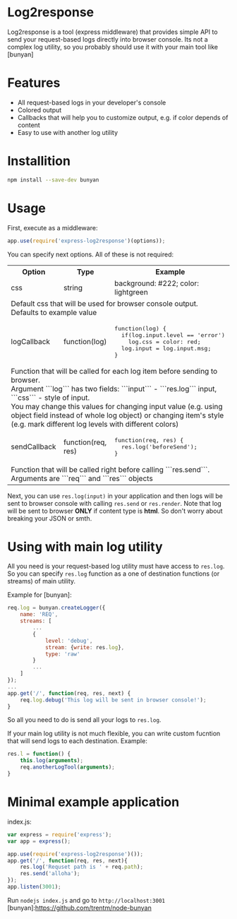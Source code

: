 # Log2response
Log2response is a tool (express middleware) that provides simple API to send your request-based logs directly into browser console. Its not a complex log utility, so you probably should use it with your main tool like [bunyan]

# Features
- All request-based logs in your developer's console
- Colored output
- Callbacks that will help you to customize output, e.g. if color depends of content
- Easy to use with another log utility

# Installition
```sh
npm install --save-dev bunyan
```

# Usage
First, execute as a middleware:
```js
app.use(require('express-log2response')(options));
```
You can specify next options. All of these is not required:
<table>
<tr>
<th>Option</th>
<th>Type</th>
<th>Example</th>
</tr>
<tr>
<td>css</td>
<td>string</td>
<td>background: #222; color: lightgreen</td>
</tr>
<tr>
<td colspan=3>Default css that will be used for browser console output. Defaults to example value</td>
</tr>
<tr>
<td>logCallback</td>
<td>function(log)</td>
<td>
<pre>
function(log) {
  if(log.input.level == 'error')
    log.css = color: red;
  log.input = log.input.msg;
}
</pre>
</td>
</tr>
<tr>
<td colspan=3>Function that will be called for each log item before sending to browser.<br />
Argument ```log``` has two fields: ```input``` - ```res.log``` input, ```css``` - style of input.<br/>
You may change this values for changing input value (e.g. using object field instead of whole log object) or changing item's style (e.g. mark different log levels with different colors) </td>
</tr>
<tr>
<td>sendCallback</td>
<td>function(req, res)</td>
<td>
<pre>
function(req, res) {
  res.log('beforeSend');
}
</pre>
</td>
</tr>
<tr>
<td colspan=3>Function that will be called right before calling ```res.send```. Arguments are ```req``` and ```res``` objects</td>
</tr>
</table>

Next, you can use ```res.log(input)``` in your application and then logs will be sent to browser console with calling ```res.send``` or ```res.render```. Note that log will be sent to browser **ONLY** if content type is **html**. So don't worry about breaking your JSON or smth.

# Using with main log utility

All you need is your request-based log utility must have access to ```res.log```.
So you can specify ```res.log``` function as a one of destination functions (or streams) of main utility.

Example for [bunyan]:
```js
req.log = bunyan.createLogger({
    name: 'REQ',
    streams: [
        ...
        {
            level: 'debug',
            stream: {write: res.log},
            type: 'raw'
        }
        ...
    ]
});
...
app.get('/', function(req, res, next) {
    req.log.debug('This log will be sent in browser console!');
}
```

So all you need to do is send all your logs to ```res.log```.

If your main log utility is not much flexible, you can write custom fucntion that will send logs to each destination. Example:
```js
res.l = function() {
    this.log(arguments);
    req.anotherLogTool(arguments);
}
```

# Minimal example application
index.js:
```js
var express = require('express');
var app = express();

app.use(require('express-log2response')());
app.get('/', function(req, res, next){
    res.log('Requset path is ' + req.path);
    res.send('alloha');
});
app.listen(3001);
```

Run ```nodejs index.js``` and go to ```http://localhost:3001```
[bunyan]:https://github.com/trentm/node-bunyan

